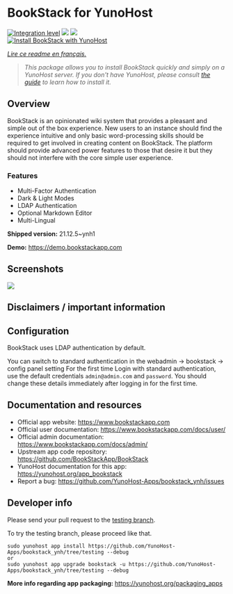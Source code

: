 <!--
N.B.: This README was automatically generated by https://github.com/YunoHost/apps/tree/master/tools/README-generator
It shall NOT be edited by hand.
-->

# BookStack for YunoHost

[![Integration level](https://dash.yunohost.org/integration/bookstack.svg)](https://dash.yunohost.org/appci/app/bookstack) ![](https://ci-apps.yunohost.org/ci/badges/bookstack.status.svg) ![](https://ci-apps.yunohost.org/ci/badges/bookstack.maintain.svg)  
[![Install BookStack with YunoHost](https://install-app.yunohost.org/install-with-yunohost.svg)](https://install-app.yunohost.org/?app=bookstack)

*[Lire ce readme en français.](./README_fr.md)*

> *This package allows you to install BookStack quickly and simply on a YunoHost server.
If you don't have YunoHost, please consult [the guide](https://yunohost.org/#/install) to learn how to install it.*

## Overview

BookStack is an opinionated wiki system that provides a pleasant and simple out of the box experience. New users to an instance should find the experience intuitive and only basic word-processing skills should be required to get involved in creating content on BookStack. The platform should provide advanced power features to those that desire it but they should not interfere with the core simple user experience.

### Features
- Multi-Factor Authentication
- Dark & Light Modes
- LDAP Authentication
- Optional Markdown Editor
- Multi-Lingual


**Shipped version:** 21.12.5~ynh1

**Demo:** https://demo.bookstackapp.com

## Screenshots

![](./doc/screenshots/bookstack-hero-screenshot.jpg)

## Disclaimers / important information

## Configuration

BookStack uses LDAP authentication by default.

You can switch to standard authentication in the webadmin -> bookstack -> config panel setting
For the first time Login with standard authentication, use the default credentials `admin@admin.com` and `password`. You should change these details immediately after logging in for the first time.

## Documentation and resources

* Official app website: https://www.bookstackapp.com
* Official user documentation: https://www.bookstackapp.com/docs/user/
* Official admin documentation: https://www.bookstackapp.com/docs/admin/
* Upstream app code repository: https://github.com/BookStackApp/BookStack
* YunoHost documentation for this app: https://yunohost.org/app_bookstack
* Report a bug: https://github.com/YunoHost-Apps/bookstack_ynh/issues

## Developer info

Please send your pull request to the [testing branch](https://github.com/YunoHost-Apps/bookstack_ynh/tree/testing).

To try the testing branch, please proceed like that.
```
sudo yunohost app install https://github.com/YunoHost-Apps/bookstack_ynh/tree/testing --debug
or
sudo yunohost app upgrade bookstack -u https://github.com/YunoHost-Apps/bookstack_ynh/tree/testing --debug
```

**More info regarding app packaging:** https://yunohost.org/packaging_apps